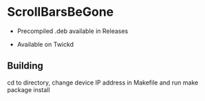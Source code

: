 # ScrollBarsBeGone

* Precompiled .deb available in Releases

* Available on Twickd

## Building

cd to directory, change device IP address in Makefile and run make package install
